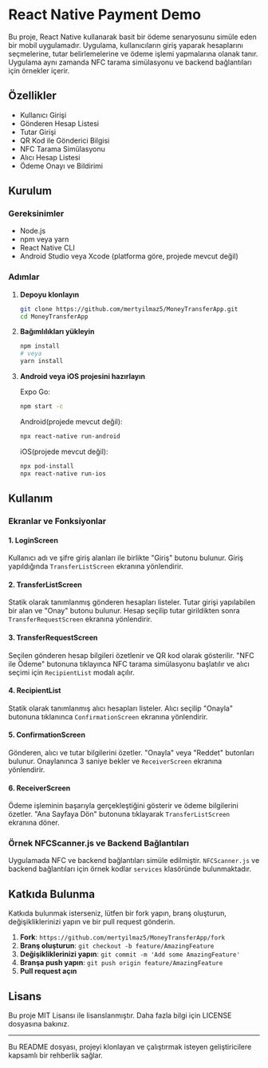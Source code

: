 # React Native Payment Demo

Bu proje, React Native kullanarak basit bir ödeme senaryosunu simüle eden bir mobil uygulamadır. Uygulama, kullanıcıların giriş yaparak hesaplarını seçmelerine, tutar belirlemelerine ve ödeme işlemi yapmalarına olanak tanır. Uygulama aynı zamanda NFC tarama simülasyonu ve backend bağlantıları için örnekler içerir.

## Özellikler

- Kullanıcı Girişi
- Gönderen Hesap Listesi
- Tutar Girişi
- QR Kod ile Gönderici Bilgisi
- NFC Tarama Simülasyonu
- Alıcı Hesap Listesi
- Ödeme Onayı ve Bildirimi

## Kurulum

### Gereksinimler

- Node.js
- npm veya yarn
- React Native CLI
- Android Studio veya Xcode (platforma göre, projede mevcut değil)

### Adımlar

1. **Depoyu klonlayın**

   ```bash
   git clone https://github.com/mertyilmaz5/MoneyTransferApp.git
   cd MoneyTransferApp
   ```

2. **Bağımlılıkları yükleyin**

   ```bash
   npm install
   # veya
   yarn install
   ```

3. **Android veya iOS projesini hazırlayın**

   Expo Go:

   ```bash
   npm start -c
   ```

   Android(projede mevcut değil):

   ```bash
   npx react-native run-android
   ```

   iOS(projede mevcut değil):

   ```bash
   npx pod-install
   npx react-native run-ios
   ```

## Kullanım

### Ekranlar ve Fonksiyonlar

#### 1. LoginScreen

Kullanıcı adı ve şifre giriş alanları ile birlikte "Giriş" butonu bulunur. Giriş yapıldığında `TransferListScreen` ekranına yönlendirir.

#### 2. TransferListScreen

Statik olarak tanımlanmış gönderen hesapları listeler. Tutar girişi yapılabilen bir alan ve "Onay" butonu bulunur. Hesap seçilip tutar girildikten sonra `TransferRequestScreen` ekranına yönlendirir.

#### 3. TransferRequestScreen

Seçilen gönderen hesap bilgileri özetlenir ve QR kod olarak gösterilir. "NFC ile Ödeme" butonuna tıklayınca NFC tarama simülasyonu başlatılır ve alıcı seçimi için `RecipientList` modalı açılır.

#### 4. RecipientList

Statik olarak tanımlanmış alıcı hesapları listeler. Alıcı seçilip "Onayla" butonuna tıklanınca `ConfirmationScreen` ekranına yönlendirir.

#### 5. ConfirmationScreen

Gönderen, alıcı ve tutar bilgilerini özetler. "Onayla" veya "Reddet" butonları bulunur. Onaylanınca 3 saniye bekler ve `ReceiverScreen` ekranına yönlendirir.

#### 6. ReceiverScreen

Ödeme işleminin başarıyla gerçekleştiğini gösterir ve ödeme bilgilerini özetler. "Ana Sayfaya Dön" butonuna tıklayarak `TransferListScreen` ekranına döner.

### Örnek NFCScanner.js ve Backend Bağlantıları

Uygulamada NFC ve backend bağlantıları simüle edilmiştir. `NFCScanner.js` ve backend bağlantıları için örnek kodlar `services` klasöründe bulunmaktadır.

## Katkıda Bulunma

Katkıda bulunmak isterseniz, lütfen bir fork yapın, branş oluşturun, değişikliklerinizi yapın ve bir pull request gönderin.

1. **Fork**: `https://github.com/mertyilmaz5/MoneyTransferApp/fork`
2. **Branş oluşturun**: `git checkout -b feature/AmazingFeature`
3. **Değişikliklerinizi yapın**: `git commit -m 'Add some AmazingFeature'`
4. **Branşa push yapın**: `git push origin feature/AmazingFeature`
5. **Pull request açın**

## Lisans

Bu proje MIT Lisansı ile lisanslanmıştır. Daha fazla bilgi için LICENSE dosyasına bakınız.

---

Bu README dosyası, projeyi klonlayan ve çalıştırmak isteyen geliştiricilere kapsamlı bir rehberlik sağlar.
